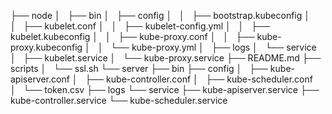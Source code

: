├── node
│   ├── bin
│   ├── config
│   │   ├── bootstrap.kubeconfig
│   │   ├── kubelet.conf
│   │   ├── kubelet-config.yml
│   │   ├── kubelet.kubeconfig
│   │   ├── kube-proxy.conf
│   │   ├── kube-proxy.kubeconfig
│   │   └── kube-proxy.yml
│   ├── logs
│   └── service
│       ├── kubelet.service
│       └── kube-proxy.service
├── README.md
├── scripts
│   └── ssl.sh
└── server
    ├── bin
    ├── config
    │   ├── kube-apiserver.conf
    │   ├── kube-controller.conf
    │   ├── kube-scheduler.conf
    │   └── token.csv
    ├── logs
    └── service
        ├── kube-apiserver.service
        ├── kube-controller.service
        └── kube-scheduler.service

